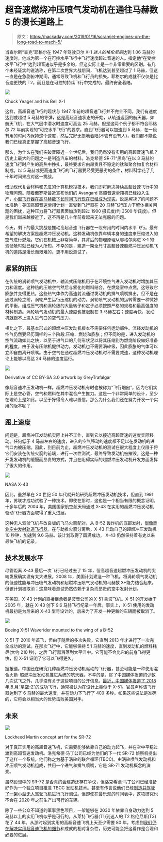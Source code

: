 # 超音速燃烧冲压喷气发动机在通往马赫数 5 的漫长道路上

> 原文：<https://hackaday.com/2019/01/16/scramjet-engines-on-the-long-road-to-mach-5/>

当查尔斯“查克”耶格尔在 1947 年驾驶贝尔 X-1 *迷人的格伦尼斯*达到 1.06 马赫的速度时，他成为第一个在可控水平飞行中飞行速度超过音速的人。指定他“在受控水平飞行中”达到超音速似乎是多余的，但这实际上是一个非常重要的区别。有几个未经证实的说法称，在第二次世界大战期间，飞机达到甚至超过了 1 马赫，但这一直是在急剧俯冲期间，通常导致飞机和飞行员的损失。耶格尔的成就不仅仅是比音速更快的 T2，而且是在可控的持续飞行中完成的，最终安全着陆。

[![](img/5e810d0012bca2f84002d838637d2bbc.png)](https://hackaday.com/wp-content/uploads/2019/01/yeager.jpg)

Chuck Yeager and his Bell X-1

这样，高超音速飞行的现状与 1947 年前的超音速飞行并不完全不同。我们有速度达到或超过 5 马赫的导弹，这是高超音速状态的开始，从轨道返回的航天器，如航天飞机，在大气层中潜水时速度可高达 25 马赫。但是这两个例子都不符合耶格尔 72 年前实现的“可控水平飞行”的要求。直到飞行器可以加速到 5 马赫，在一段有用的时间内保持这个速度，然后完好无损地着陆(不管有没有人)，我们都不能说我们已经真正掌握了高超音速飞行。

那么，为什么在我们突破音障近一个世纪后，我们仍然没有实用的高超音速飞机？历史上最大的问题之一是制造汽车的材料。洛克希德 SR-71“黑鸟”在以 3 马赫的速度飞行时产生的高热中挣扎，最终要求它由昂贵且不稳定的钛和聚合物复合材料制成。以 5 马赫或更高速度飞行的飞行器要经受更恶劣的条件，材料科学花了几十年时间来应对这一挑战。

借助现代复合材料和先进的计算机模拟技术，我们即将解决持续高超音速飞行中的物理问题。随着俄罗斯最近宣布他们的 Avangard 高超音速滑翔机已经投入生产，[小型飞行器在高马赫数下长时间飞行现在已经成为现实](http://hackaday.com/2019/01/07/the-age-of-hypersonic-weapons-has-begun/)。说是*解决了*的问题不太准确；美国高超音速滑翔计划一直受到飞行器在 20 马赫飞行压力下解体相关问题的困扰，这种压力将飞行器表面加热到超过 1900 摄氏度(约 3500 华氏度)。但是我们越来越接近了，这不再是几十年前看起来无法克服的问题。

今天，剩下的最大挑战是推动高超音速飞行器在一段有用的时间内水平飞行。最有希望的解决方案是超燃冲压发动机，这种发动机依靠车辆本身的速度来压缩进入的空气进行燃烧。它们在机械上非常简单，其背后的物理原理从耶格尔爬进 X-1 的驾驶舱时就已经为人所知。不幸的是，建造一架全尺寸高超音速超燃冲压发动机飞机的道路是漫长而艰难的，更不用说测试了。

## 紧紧的挤压

在传统的涡轮喷气发动机中，轴流式压缩机用于在环境空气进入发动机时增加其压力和温度。这种热的压缩空气然后与雾化的燃料结合，在燃烧室中点燃，这导致它膨胀并变得更热。这些热气体作为高速射流通过发动机的排气喷嘴排出，但不是在通过涡轮之前，涡轮产生运行压缩机的动力。涡轮喷气发动机的运转需要一种微妙的平衡，组成压气机和涡轮级的大量转子和定子必须按照严格的规格和最高强度的材料制造。涡轮喷气发动机的最大速度也被限制在 3 马赫左右；速度再快，发动机就跟不上进入进气口的空气压力。

相比之下，最基本形式的超燃冲压发动机根本不需要任何运动部件。流经发动机的空气仍然要经历同样的三个阶段:压缩、燃烧和膨胀；但不同的是，进入发动机的空气流动如此之快，以至于进气口的几何形状足以将其压缩到为燃烧阶段做好准备的程度。由于没有压缩机提供动力，发动机也不需要涡轮级，因此膨胀的气体可以立即自由离开喷嘴。由于空气在通过超燃冲压发动机时不需要减速，这种发动机理论上能够以高达 24 马赫的速度运行。

[![](img/a1131007c73f85be750c36c104a3f16e.png)](https://hackaday.com/wp-content/uploads/2019/01/scramjet_internal.png)

Derivative of CC BY-SA 3.0 artwork by GreyTrafalgar

像超音速冲压发动机一样，超燃冲压发动机有时也被称为“飞行烟囱”，因为它们实际上是空心管，空气和燃料在其中混合产生推力。这是一个非常简单的设计，至少在理论上是如此，以至于好得令人难以置信。那么为什么我们还在努力开发一个实用的版本呢？

## 跟上速度

问题是，超燃冲压发动机实际上并不工作，直到它以接近高超音速的速度实际移动。任何低于 4 马赫左右的速度，进入的空气移动的速度都不足以在发动机的进气口内被压缩。因此，到目前为止，超燃冲压发动机的测试在很大程度上仅限于将它们安装在传统火箭的前端，进行一次性测试，最终导致发动机被摧毁。这是一种开发发动机的缓慢而昂贵的方式，并且在阻碍实际的超燃冲压发动机开发方面发挥了很大的作用。

[![](img/90bf5cf6789fb17ccee21a867848dc01.png)](https://hackaday.com/wp-content/uploads/2018/12/hypersonic_x43-1.jpg)

NASA X-43

因此，虽然早在 20 世纪 50 年代就开始研究超燃冲压发动机技术，但直到 1991 年，苏联才成功试验了一种技术。即使在那时，这也是一个相当有限的概念证明。十多年后的 2004 年，美国国家航空航天局通过 X-43 在实用的超燃冲压发动机驱动飞行器方面取得了重大进展。

这种无人驾驶飞机与改良版的飞马火箭配对，从 B-52 轰炸机的底部发射，[很像商业空中发射轨道飞行器](https://hackaday.com/2018/08/14/virgin-orbit-readies-first-launch/)。在与助推火箭分离后，X-43 启动自己的超燃冲压发动机 10 秒钟，加速到 9.6 马赫。该计划取得了圆满成功， X-43 仍然保持着有史以来最快飞机的记录。

## 技术发展水平

尽管距离 X-43 最后一次飞行已经过去了 15 年，但高超音速超燃冲压发动机的尖端发展确实没有太大进展。2008 年，美国计划建造一种飞机，将涡轮喷气发动机的低速性能与冲压喷气发动机和超燃冲压喷气发动机的马赫数 3+能力结合起来，但该计划被取消；这意味着测试仍然依赖于复杂而昂贵的空中发射计划。

在美国，X-43 计划的直接继承者是波音公司的 X-51 乘波飞机。X-51 的开发始于 2005 年，就在 X-43 创下 9.6 马赫飞行纪录一年后。事实上，X-51 使用的发动机最初是为后来的 X-43 型号设计的，后来为了开发一种更新的车辆而被取消了。

[![](img/d04393314f17157e4b77f5d7e9ecc351.png)](https://hackaday.com/wp-content/uploads/2019/01/x51_b52-1.jpg)

Boeing X-51 Waverider mounted to the wing of a B-52

X-51 于 2010 年首飞，但由于随后的多次失败，它直到 2013 年才进行了一次完全成功的测试。在那次飞行中，它能够保持 5.1 马赫的速度，直到发动机的燃料耗尽(大约 210 秒)，之后 飞行器溅落到太平洋中。它可能不会比它的前身飞得更快，但 X-51 证明了它可以飞得更久。

据报道，中国还在研究几种超燃冲压发动机驱动的飞行器，甚至可能是一种使用混合火箭-超燃冲压发动机推进系统的航天器。不幸的是，除了中国媒体报道的少数几次试飞之外，几乎没有关于这些项目的公开信息。[最近，中国媒体报道了 2018 年 8 月“星空-2”](https://www.scmp.com/news/china/diplomacy-defence/article/2158524/chinas-hypersonic-aircraft-starry-sky-2-could-be-used)的成功飞行，通常被认为在设计上类似于 X-51。官员声称该飞行器达到了 6 马赫的最大速度，并在动力下飞行了 400 多秒。如果这些说法是准确的，它将会以相当大的优势击败美国对手。

## 未来

[![](img/b1fa0cceac07a7224f77d9c0747b315d.png)](https://hackaday.com/wp-content/uploads/2019/01/sr72_thumb.jpg)

Lockheed Martin concept art for the SR-72

对于真正实用的高超音速飞机，它需要能够依靠自己的动力起飞，并在空中平稳过渡到高超音速发动机。洛克希德·马丁公司已经为他们的下一代 SR-72 侦察机提出了这样一个系统，他们称之为基于涡轮的联合循环(TBCC)。由涡轮喷气发动机和冲压喷气发动机组成，共用一个进气和排气喷嘴，它是 SR-71 发动机概念的演变。

虽然设想中的 SR-72 是否真的会建造还存在争议，但洛克希德·马丁公司已经准备好作为一个独立项目推进 TBCC 发动机技术。甚至有传言说他们已经[制造并驾驶了一架小型无人驾驶飞机进行飞行测试](https://www.popularmechanics.com/military/aviation/news/a28420/hypersonic-sr-72-demonstrator-reportedly-spotted-at-skunk-works/)。但即使在最乐观的时间表中，这项研究也不会在 2020 年之前生产出可行的车辆。

除了一些公众不知道的军事黑色项目，一架能够在 2030 年依靠自身动力达到 5 马赫以上的实用飞机似乎是可行的。从莱特飞行器(T1)到迷人的 T2 格伦尼斯(T3)花了 44 年，从那时起到实用的高超音速飞机上天至少需要 80 年。考虑到[我们仍在解决实用超音速飞机的细节](https://hackaday.com/2018/11/26/nasas-supersonic-x-plane-to-take-flight-in-2021/)和成就的相对复杂性，历史可能会把这看作是合理和必要的进展。